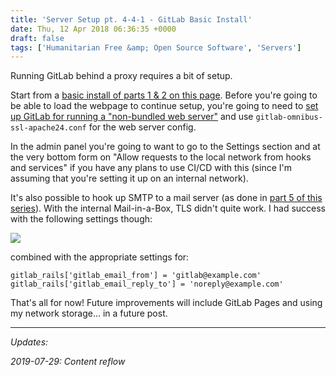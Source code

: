 ```yaml
---
title: 'Server Setup pt. 4-4-1 - GitLab Basic Install'
date: Thu, 12 Apr 2018 06:36:35 +0000
draft: false
tags: ['Humanitarian Free &amp; Open Source Software', 'Servers']
---
```


Running GitLab behind a proxy requires a bit of setup.

<!--more-->

Start from a [basic install of parts 1 & 2 on this page](https://about.gitlab.com/installation/#ubuntu?version=ce).
Before you're going to be able to load the webpage to continue setup, you're going to need to [set up GitLab for running a "non-bundled web server"](https://docs.gitlab.com/omnibus/settings/nginx.html#using-a-non-bundled-web-server) and use `gitlab-omnibus-ssl-apache24.conf` for the web server config.

In the admin panel you're going to want to go to the Settings section and at the very bottom form on "Allow requests to the local network from hooks and services" if you have any plans to use CI/CD with this (since I'm assuming that you're setting it up on an internal network).

It's also possible to hook up SMTP to a mail server (as done in [part 5 of this series](https://blog.ctmartin.me/2018/04/server-setup-pt-5-mail/)). With the internal Mail-in-a-Box, TLS didn't quite work. I had success with the following settings though:

![](/wp-content/uploads/2018/04/Capture.png)

combined with the appropriate settings for:
```
gitlab_rails['gitlab_email_from'] = 'gitlab@example.com'
gitlab_rails['gitlab_email_reply_to'] = 'noreply@example.com'
```

That's all for now! Future improvements will include GitLab Pages and using my network storage... in a future post.

---

_Updates:_

_2019-07-29: Content reflow_